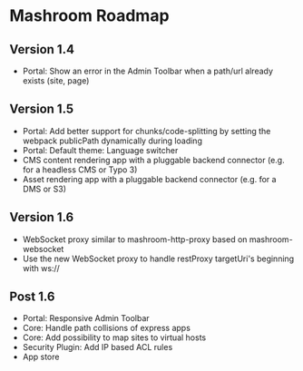 
# Mashroom Roadmap

## Version 1.4

 * Portal: Show an error in the Admin Toolbar when a path/url already exists (site, page)

## Version 1.5

 * Portal: Add better support for chunks/code-splitting by setting the webpack publicPath dynamically during loading
 * Portal: Default theme: Language switcher
 * CMS content rendering app with a pluggable backend connector (e.g. for a headless CMS or Typo 3)
 * Asset rendering app with a pluggable backend connector (e.g. for a DMS or S3)

## Version 1.6

 * WebSocket proxy similar to mashroom-http-proxy based on mashroom-websocket
 * Use the new WebSocket proxy to handle restProxy targetUri's beginning with ws://

## Post 1.6

 * Portal: Responsive Admin Toolbar
 * Core: Handle path collisions of express apps
 * Core: Add possibility to map sites to virtual hosts
 * Security Plugin: Add IP based ACL rules
 * App store
